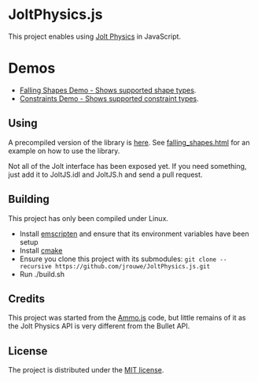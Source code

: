 # JoltPhysics.js

This project enables using [Jolt Physics](https://github.com/jrouwe/JoltPhysics) in JavaScript.

# Demos

* [Falling Shapes Demo - Shows supported shape types](http://htmlpreview.github.io/?https://github.com/jrouwe/JoltPhysics.js/blob/main/Examples/falling_shapes.html).
* [Constraints Demo - Shows supported constraint types](http://htmlpreview.github.io/?https://github.com/jrouwe/JoltPhysics.js/blob/main/Examples/constraints.html).

## Using

A precompiled version of the library is [here](Examples/js/jolt.js). See [falling_shapes.html](Examples/falling_shapes.html) for an example on how to use the library.

Not all of the Jolt interface has been exposed yet. If you need something, just add it to JoltJS.idl and JoltJS.h and send a pull request.

## Building

This project has only been compiled under Linux.

* Install [emscripten](https://emscripten.org/) and ensure that its environment variables have been setup
* Install [cmake](https://cmake.org/)
* Ensure you clone this project with its submodules: `git clone --recursive https://github.com/jrouwe/JoltPhysics.js.git`
* Run ./build.sh

## Credits

This project was started from the [Ammo.js](https://github.com/kripken/ammo.js) code, but little remains of it as the Jolt Physics API is very different from the Bullet API.

## License

The project is distributed under the [MIT license](LICENSE).

